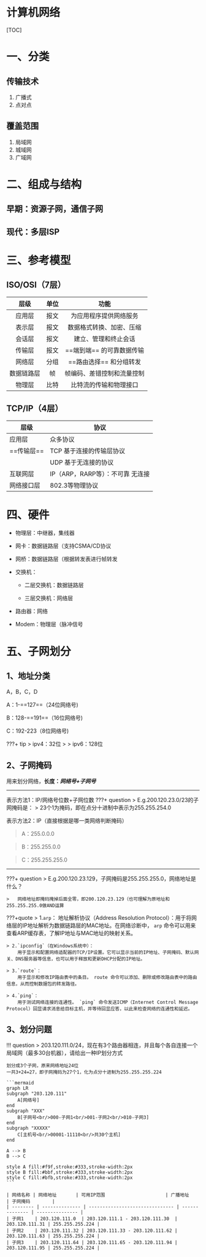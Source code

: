 <h1 >
    计算机网络
</h1>

[TOC]
##

# 一、分类

## 传输技术

1. 广播式
2. 点对点

## 覆盖范围

1. 局域网
2. 城域网
3. 广域网


# 二、组成与结构
## 早期：资源子网，通信子网
## 现代：多层ISP



# 三、参考模型
## ISO/OSI（7层）

|    层级    | 单位 |           功能           |
| :--------: | :--: | :----------------------: |
|   应用层   | 报文 | 为应用程序提供网络服务  |
|   表示层   | 报文 | 数据格式转换、加密、压缩 |
|   会话层   | 报文 |    建立、管理和终止会话   |
|   传输层   | 报文 |    ==端到端== 的可靠数据传输   |
|   网络层   | 分组 |   ==路由选择== 和分组转发     |
| 数据链路层 |  帧  |   帧编码、差错控制和流量控制  |
|   物理层   | 比特 |   比特流的传输和物理接口  |

## TCP/IP（4层）

| 层级       | 协议                             |
| ---------- | -------------------------------- |
| 应用层     | 众多协议                         |
|  ==传输层== | TCP 基于连接的传输层协议         |
|            | UDP 基于无连接的协议             |
| 互联网层   | IP（ARP，RARP等）：不可靠 无连接 |
| 网络接口层 | 802.3等物理协议                  |

# 四、硬件

- 物理层：中继器，集线器


- 网卡：数据链路层（支持CSMA/CD协议


- 网桥：数据链路层（根据转发表进行帧转发


- 交换机：

  	- 二层交换机：数据链路层
		
  	- 三层交换机：网络层

- 路由器：网络


- Modem：物理层（脉冲信号

# 五、子网划分
## 1、地址分类
A，B，C，D

A：1-==127==（24位网络号)

B：128-==191==（16位网络号)

C：192-223（8位网络号)

???+ tip
	> ipv4：32位
	> 
	> ipv6：128位

## 2、子网掩码
用来划分网络，**长度：*网络号+子网号***

---

表示方法1：IP/网络号位数+子网位数
???+ question
	> E.g.200.120.23.0/23的子网掩码是：
	> 	23个1为掩码，即在点分十进制中表示为255.255.254.0

表示方法2：IP（直接根据是哪一类网络判断掩码）
> A：255.0.0.0

> B：255.255.0.0

> C：255.255.255.0

---

???+ question
	> E.g.200.120.23.129，子网掩码是255.255.255.0，网络地址是什么？

	> 	网络地址即掩码掩掉后面全零，即200.120.23.129（也可理解为原地址和255.255.255.0做AND运算

???+quote
	> 1.`arp`：
		地址解析协议（Address Resolution Protocol）：用于将网络层的IP地址解析为数据链路层的MAC地址。在网络诊断中， `arp` 命令可以用来查看ARP缓存表，了解IP地址与MAC地址的映射关系。
	
	> 2.`ipconfig`（在Windows系统中）：
		用于显示和配置网络适配器的TCP/IP设置。它可以显示当前的IP地址、子网掩码、默认网关、DNS服务器等信息，也可以用于释放和更新DHCP分配的IP地址。
	
	> 3.`route`：
		用于显示和修改IP路由表中的条目。 route 命令可以添加、删除或修改路由表中的路由信息，从而控制数据包的转发路径。
	
	> 4.`ping`：
		用于测试网络连接的连通性。 `ping` 命令发送ICMP（Internet Control Message Protocol）回显请求消息给目标主机，并等待回显应答，以此来检查网络的连通性和延迟。

## 3、划分问题

!!! question 
	> 203.120.111.0/24，现在有3个路由器相连，并且每个各自连接一个局域网（最多30台机器），请给出一种IP划分方式

	划分成3个子网，原来网络地址24位
	一共3+24=27，即子网掩码为27个1，化为点分十进制为255.255.255.224

	```mermaid
	graph LR
	subgraph "203.120.111"
		A[网络号]
	end
	subgraph "XXX"
		B[子网号<br/>000-子网1<br/>001-子网2<br/>010-子网3]
	end
	subgraph "XXXXX"
		C[主机号<br/>00001-11110<br/>共30个主机]
	end
	
	A --> B
	B --> C
	
	style A fill:#f9f,stroke:#333,stroke-width:2px
	style B fill:#bbf,stroke:#333,stroke-width:2px
	style C fill:#bfb,stroke:#333,stroke-width:2px
	```

	| 网络名称 | 网络地址       | 可用IP范围                      | 广播地址       | 子网掩码        |
	| -------- | -------------- | ------------------------------- | -------------- | --------------- |
	| 子网1    | 203.120.111.0  | 203.120.111.1 - 203.120.111.30  | 203.120.111.31 | 255.255.255.224 |
	| 子网2    | 203.120.111.32 | 203.120.111.33 - 203.120.111.62 | 203.120.111.63 | 255.255.255.224 |
	| 子网3    | 203.120.111.64 | 203.120.111.65 - 203.120.111.94 | 203.120.111.95 | 255.255.255.224 |
